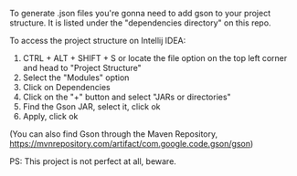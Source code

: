 To generate .json files you're gonna need to add gson to your project structure. It is listed under the "dependencies directory" on this repo.

To access the project structure on Intellij IDEA:

1. CTRL + ALT + SHIFT + S or locate the file option on the top left corner and head to "Project Structure"
2. Select the "Modules" option
3. Click on Dependencies
4. Click on the "+" button and select "JARs or directories"
5. Find the Gson JAR, select it, click ok
6. Apply, click ok

(You can also find Gson through the Maven Repository, https://mvnrepository.com/artifact/com.google.code.gson/gson)

PS: This project is not perfect at all, beware.

